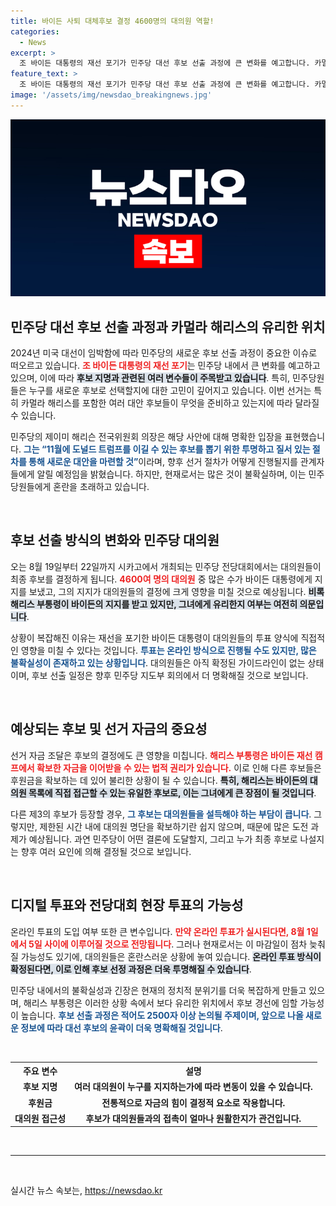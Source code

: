 ```yaml
---
title: 바이든 사퇴 대체후보 결정 4600명의 대의원 역할!
categories:
  - News
excerpt: >
  조 바이든 대통령의 재선 포기가 민주당 대선 후보 선출 과정에 큰 변화를 예고합니다. 카멀라 해리스 부통령이 유리한 상황 속에서, 누가 대항마로 나설지 대중의 이목이 집중되고 있습니다. 8월 중 새로운 후보가 결정될 것으로 보이며, 그 과정에서 천문학적인 선거자금과 대의원 명단 접근권이 주요 변수로 작용할 것입니다.
feature_text: >
  조 바이든 대통령의 재선 포기가 민주당 대선 후보 선출 과정에 큰 변화를 예고합니다. 카멀라 해리스 부통령이 유리한 상황 속에서, 누가 대항마로 나설지 대중의 이목이 집중되고 있습니다. 8월 중 새로운 후보가 결정될 것으로 보이며, 그 과정에서 천문학적인 선거자금과 대의원 명단 접근권이 주요 변수로 작용할 것입니다.
image: '/assets/img/newsdao_breakingnews.jpg'
---
```


<p><img src="/assets/img/newsdao_breakingnews.jpg" alt="implanttips 속보" /></p>

<h2 data-ke-size="size26">민주당 대선 후보 선출 과정과 카멀라 해리스의 유리한 위치</h2>

<p data-ke-size="size16">2024년 미국 대선이 임박함에 따라 민주당의 새로운 후보 선출 과정이 중요한 이슈로 떠오르고 있습니다. <b><span style="color: #ee2323;">조 바이든 대통령의 재선 포기</span></b>는 민주당 내에서 큰 변화를 예고하고 있으며, 이에 따라 <b><span style="background-color: #21538527;">후보 지명과 관련된 여러 변수들이 주목받고 있습니다</span></b>. 특히, 민주당원들은 누구를 새로운 후보로 선택할지에 대한 고민이 깊어지고 있습니다. 이번 선거는 특히 카멀라 해리스를 포함한 여러 대안 후보들이 무엇을 준비하고 있는지에 따라 달라질 수 있습니다.</p>

<p data-ke-size="size16">민주당의 제이미 해리슨 전국위원회 의장은 해당 사안에 대해 명확한 입장을 표현했습니다. <b><span style="color: #1a5490;">그는 “11월에 도널드 트럼프를 이길 수 있는 후보를 뽑기 위한 투명하고 질서 있는 절차를 통해 새로운 대안을 마련할 것”</span></b>이라며, 향후 선거 절차가 어떻게 진행될지를 관계자들에게 알릴 예정임을 밝혔습니다. 하지만, 현재로서는 많은 것이 불확실하며, 이는 민주당원들에게 혼란을 초래하고 있습니다.</p>

<p data-ke-size="size16">&nbsp;</p>

<h2 data-ke-size="size26">후보 선출 방식의 변화와 민주당 대의원</h2>

<p data-ke-size="size16">오는 8월 19일부터 22일까지 시카고에서 개최되는 민주당 전당대회에서는 대의원들이 최종 후보를 결정하게 됩니다. <b><span style="color: #ee2323;">4600여 명의 대의원</span></b> 중 많은 수가 바이든 대통령에게 지지를 보냈고, 그의 지지가 대의원들의 결정에 크게 영향을 미칠 것으로 예상됩니다. <b><span style="background-color: #21538527;">비록 해리스 부통령이 바이든의 지지를 받고 있지만, 그녀에게 유리한지 여부는 여전히 의문입니다</span></b>.</p>

<p data-ke-size="size16">상황이 복잡해진 이유는 재선을 포기한 바이든 대통령이 대의원들의 투표 양식에 직접적인 영향을 미칠 수 있다는 것입니다. <b><span style="color: #1a5490;">투표는 온라인 방식으로 진행될 수도 있지만, 많은 불확실성이 존재하고 있는 상황입니다</span></b>. 대의원들은 아직 확정된 가이드라인이 없는 상태이며, 후보 선출 일정은 향후 민주당 지도부 회의에서 더 명확해질 것으로 보입니다.</p>

<p data-ke-size="size16">&nbsp;</p>

<h2 data-ke-size="size26">예상되는 후보 및 선거 자금의 중요성</h2>

<p data-ke-size="size16">선거 자금 조달은 후보의 결정에도 큰 영향을 미칩니다. <b><span style="color: #ee2323;">해리스 부통령은 바이든 재선 캠프에서 확보한 자금을 이어받을 수 있는 법적 권리가 있습니다.</span></b> 이로 인해 다른 후보들은 후원금을 확보하는 데 있어 불리한 상황이 될 수 있습니다. <b><span style="background-color: #21538527;">특히, 해리스는 바이든의 대의원 목록에 직접 접근할 수 있는 유일한 후보로, 이는 그녀에게 큰 장점이 될 것입니다</span></b>.</p>

<p data-ke-size="size16">다른 제3의 후보가 등장할 경우, <b><span style="color: #1a5490;">그 후보는 대의원들을 설득해야 하는 부담이 큽니다</span></b>. 그렇지만, 제한된 시간 내에 대의원 명단을 확보하기란 쉽지 않으며, 때문에 많은 도전 과제가 예상됩니다. 과연 민주당이 어떤 결론에 도달할지, 그리고 누가 최종 후보로 나설지는 향후 여러 요인에 의해 결정될 것으로 보입니다.</p>

<p data-ke-size="size16">&nbsp;</p>

<h2 data-ke-size="size26">디지털 투표와 전당대회 현장 투표의 가능성</h2>

<p data-ke-size="size16">온라인 투표의 도입 여부 또한 큰 변수입니다. <b><span style="color: #ee2323;">만약 온라인 투표가 실시된다면, 8월 1일에서 5일 사이에 이루어질 것으로 전망됩니다</span></b>. 그러나 현재로서는 이 마감일이 점차 늦춰질 가능성도 있기에, 대의원들은 혼란스러운 상황에 놓여 있습니다. <b><span style="background-color: #21538527;">온라인 투표 방식이 확정된다면, 이로 인해 후보 선정 과정은 더욱 투명해질 수 있습니다</span></b>.</p>

<p data-ke-size="size16">민주당 내에서의 불확실성과 긴장은 현재의 정치적 분위기를 더욱 복잡하게 만들고 있으며, 해리스 부통령은 이러한 상황 속에서 보다 유리한 위치에서 후보 경선에 임할 가능성이 높습니다. <b><span style="color: #1a5490;">후보 선출 과정은 적어도 2500자 이상 논의될 주제이며, 앞으로 나올 새로운 정보에 따라 대선 후보의 윤곽이 더욱 명확해질 것입니다</span></b>.</p>

<p data-ke-size="size16">&nbsp;</p>

<table>
    <tr>
        <th><b>주요 변수</b></th>
        <th><b>설명</b></th>
    </tr>
    <tr>
        <td style="text-align: center; height: 17px;"><b>후보 지명</b></td>
        <td style="text-align: center; height: 17px;"><b>여러 대의원이 누구를 지지하는가에 따라 변동이 있을 수 있습니다.</b></td>
    </tr>
    <tr>
        <td style="text-align: center; height: 17px;"><b>후원금</b></td>
        <td style="text-align: center; height: 17px;"><b>전통적으로 자금의 힘이 결정적 요소로 작용합니다.</b></td>
    </tr>
    <tr>
        <td style="text-align: center; height: 17px;"><b>대의원 접근성</b></td>
        <td style="text-align: center; height: 17px;"><b>후보가 대의원들과의 접촉이 얼마나 원활한지가 관건입니다.</b></td>
    </tr>
</table>

<p data-ke-size="size16">&nbsp;</p>

<hr>

<p data-ke-size="size16">&nbsp;</p>
실시간 뉴스 속보는, <a href="https://newsdao.kr" rel="dofollow">https://newsdao.kr</a>


